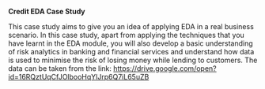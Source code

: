 **Credit EDA Case Study**

This case study aims to give you an idea of applying EDA in a real business scenario. In this case study, apart from applying the techniques that you have learnt in the EDA module, you will also develop a basic understanding of risk analytics in banking and financial services and understand how data is used to minimise the risk of losing money while lending to customers.
The data can be taken from the link: https://drive.google.com/open?id=16RQztUqCfJOlbooHqYlJrp6Q7iL65uZB
